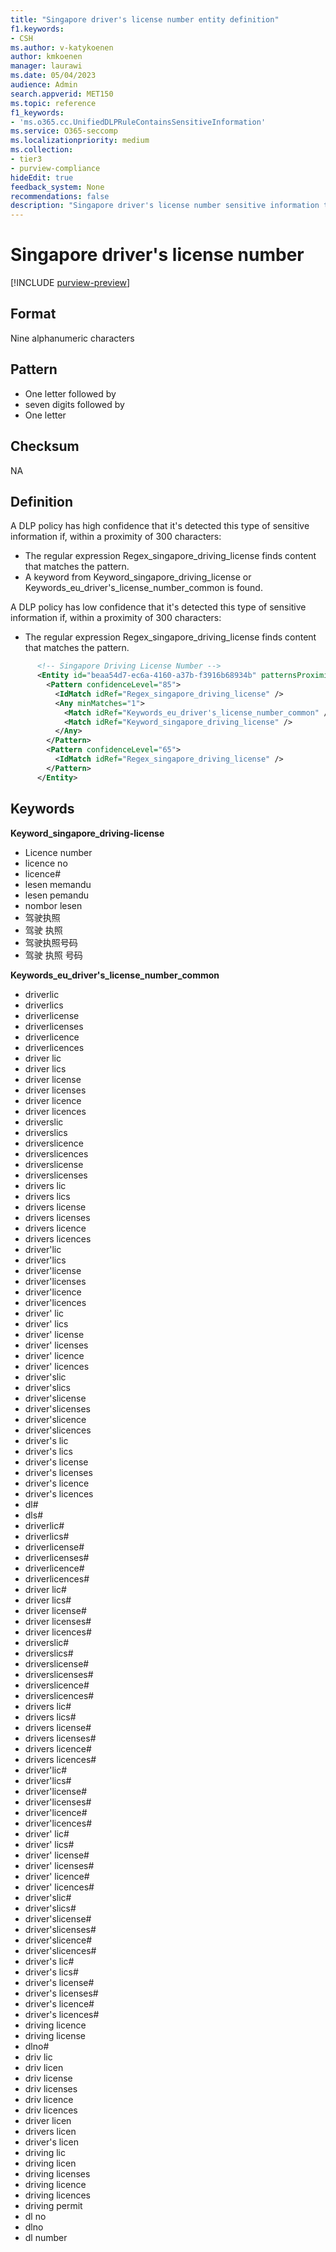 ```yaml
---
title: "Singapore driver's license number entity definition"
f1.keywords:
- CSH
ms.author: v-katykoenen
author: kmkoenen
manager: laurawi
ms.date: 05/04/2023
audience: Admin
search.appverid: MET150
ms.topic: reference
f1_keywords:
- 'ms.o365.cc.UnifiedDLPRuleContainsSensitiveInformation'
ms.service: O365-seccomp
ms.localizationpriority: medium
ms.collection:
- tier3
- purview-compliance
hideEdit: true
feedback_system: None
recommendations: false
description: "Singapore driver's license number sensitive information type entity definition."
---
```


# Singapore driver's license number

[!INCLUDE [purview-preview](../includes/purview-preview.md)]

## Format

Nine alphanumeric characters 

## Pattern

- One letter followed by 
- seven digits followed by 
- One letter 

## Checksum

NA

## Definition

A DLP policy has high confidence that it's detected this type of sensitive information if, within a proximity of 300 characters: 

- The regular expression Regex_singapore_driving_license finds content that matches the pattern. 
- A keyword from Keyword_singapore_driving_license or Keywords_eu_driver's_license_number_common is found. 
 

A DLP policy has low confidence that it's detected this type of sensitive information if, within a proximity of 300 characters: 

- The regular expression Regex_singapore_driving_license finds content that matches the pattern. 

```xml
      <!-- Singapore Driving License Number -->
      <Entity id="beaa54d7-ec6a-4160-a37b-f3916b68934b" patternsProximity="300" recommendedConfidence="85" relaxProximity="true">
        <Pattern confidenceLevel="85">
          <IdMatch idRef="Regex_singapore_driving_license" />
          <Any minMatches="1">
            <Match idRef="Keywords_eu_driver's_license_number_common" />
            <Match idRef="Keyword_singapore_driving_license" />
          </Any>
        </Pattern>
        <Pattern confidenceLevel="65">
          <IdMatch idRef="Regex_singapore_driving_license" />
        </Pattern>
      </Entity>
```

## Keywords

**Keyword_singapore_driving-license**

- Licence number
- licence no
- licence#
- lesen memandu
- lesen pemandu
- nombor lesen
- 驾驶执照
- 驾驶 执照
- 驾驶执照号码
- 驾驶 执照 号码

**Keywords_eu_driver's_license_number_common**

- driverlic
- driverlics
- driverlicense
- driverlicenses
- driverlicence
- driverlicences
- driver lic
- driver lics
- driver license
- driver licenses
- driver licence
- driver licences
- driverslic
- driverslics
- driverslicence
- driverslicences
- driverslicense
- driverslicenses
- drivers lic
- drivers lics
- drivers license
- drivers licenses
- drivers licence
- drivers licences
- driver'lic
- driver'lics
- driver'license
- driver'licenses
- driver'licence
- driver'licences
- driver' lic
- driver' lics
- driver' license
- driver' licenses
- driver' licence
- driver' licences
- driver'slic
- driver'slics
- driver'slicense
- driver'slicenses
- driver'slicence
- driver'slicences
- driver's lic
- driver's lics
- driver's license
- driver's licenses
- driver's licence
- driver's licences
- dl#
- dls#
- driverlic#
- driverlics#
- driverlicense#
- driverlicenses#
- driverlicence#
- driverlicences#
- driver lic#
- driver lics#
- driver license#
- driver licenses#
- driver licences#
- driverslic#
- driverslics#
- driverslicense#
- driverslicenses#
- driverslicence#
- driverslicences#
- drivers lic#
- drivers lics#
- drivers license#
- drivers licenses#
- drivers licence#
- drivers licences#
- driver'lic#
- driver'lics#
- driver'license#
- driver'licenses#
- driver'licence#
- driver'licences#
- driver' lic#
- driver' lics#
- driver' license#
- driver' licenses#
- driver' licence#
- driver' licences#
- driver'slic#
- driver'slics#
- driver'slicense#
- driver'slicenses#
- driver'slicence#
- driver'slicences#
- driver's lic#
- driver's lics#
- driver's license#
- driver's licenses#
- driver's licence#
- driver's licences#
- driving licence
- driving license
- dlno#
- driv lic
- driv licen
- driv license
- driv licenses
- driv licence
- driv licences
- driver licen
- drivers licen
- driver's licen
- driving lic
- driving licen
- driving licenses
- driving licence
- driving licences
- driving permit
- dl no
- dlno
- dl number
